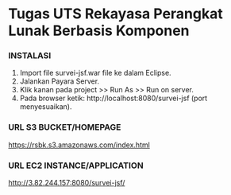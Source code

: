 # Tugas UTS Rekayasa Perangkat Lunak Berbasis Komponen

### INSTALASI
1. Import file survei-jsf.war file ke dalam Eclipse.
2. Jalankan Payara Server.
3. Klik kanan pada project >> Run As >> Run on server.
4. Pada browser ketik: http://localhost:8080/survei-jsf (port menyesuaikan).

### URL S3 BUCKET/HOMEPAGE
https://rsbk.s3.amazonaws.com/index.html

### URL EC2 INSTANCE/APPLICATION
http://3.82.244.157:8080/survei-jsf/